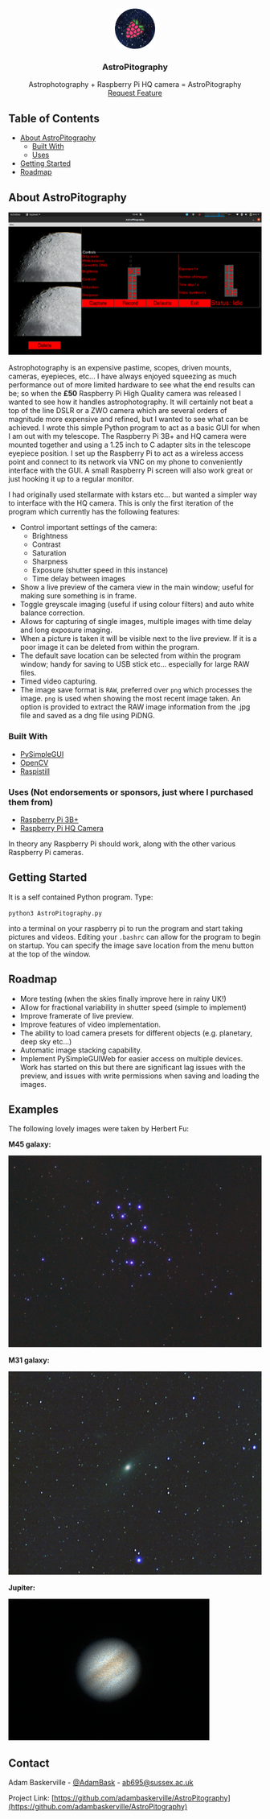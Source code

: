 <!-- PROJECT LOGO -->
<br />
<p align="center">
  <a href="https://github.com/adambaskerville/AstroPitography">
    <img src="AstroPitographyLogoSmall.png" alt="Logo" width="80" height="80">
  </a>

  <h3 align="center">AstroPitography</h3>

  <p align="center">
    Astrophotography + Raspberry Pi HQ camera = AstroPitography
    <br />
    <a href="https://github.com/adambaskerville/AstroPitography/issues">Request Feature</a>
  </p>
</p>

<!-- TABLE OF CONTENTS -->
## Table of Contents

* [About AstroPitography](#about-the-project)
  * [Built With](#built-with)
  * [Uses](#uses)
* [Getting Started](#getting-started)
* [Roadmap](#roadmap)

<!-- ABOUT THE PROJECT -->
## About AstroPitography

![AstroPitography](https://raw.githubusercontent.com/adambaskerville/AstroPitography/main/AstroPitography_GUI.png)

Astrophotography is an expensive pastime, scopes, driven mounts, cameras, eyepieces, etc... I have always enjoyed squeezing as much performance out of more limited hardware to see what the end results can be; so when the **£50** Raspberry Pi High Quality camera was released I wanted to see how it handles astrophotography. It will certainly not beat a top of the line DSLR or a ZWO camera which are several orders of magnitude more expensive and refined, but I wanted to see what can be achieved. I wrote this simple Python program to act as a basic GUI for when I am out with my telescope. The Raspberry Pi 3B+ and HQ camera were mounted together and using a 1.25 inch to C adapter sits in the telescope eyepiece position. I set up the Raspberry Pi to act as a wireless access point and connect to its network via VNC on my phone to conveniently interface with the GUI. A small Raspberry Pi screen will also work great or just hooking it up to a regular monitor.

I had originally used stellarmate with kstars etc... but wanted a simpler way to interface with the HQ camera. This is only the first iteration of the program which currently has the following features:

* Control important settings of the camera:
  * Brightness
  * Contrast
  * Saturation
  * Sharpness
  * Exposure (shutter speed in this instance)
  * Time delay between images
* Show a live preview of the camera view in the main window; useful for making sure something is in frame.
* Toggle greyscale imaging (useful if using colour filters) and auto white balance correction.
* Allows for capturing of single images, multiple images with time delay and long exposure imaging.
* When a picture is taken it will be visible next to the live preview. If it is a poor image it can be deleted from within the program.
* The default save location can be selected from within the program window; handy for saving to USB stick etc... especially for large RAW files.
* Timed video capturing.
* The image save format is `RAW`, preferred over `png` which processes the image. `png` is used when showing the most recent image taken. An option is provided to extract the RAW image information from the .jpg file and saved as a dng file using PiDNG.

### Built With

* [PySimpleGUI](https://pysimplegui.readthedocs.io/en/latest/)
* [OpenCV](https://opencv.org/)
* [Raspistill](https://www.raspberrypi.org/documentation/usage/camera/raspicam/raspistill.md)

### Uses (Not endorsements or sponsors, just where I purchased them from)
* [Raspberry Pi 3B+](https://thepihut.com/products/raspberry-pi-3-model-b-plus)
* [Raspberry Pi HQ Camera](https://thepihut.com/products/raspberry-pi-high-quality-camera-module)

In theory any Raspberry Pi should work, along with the other various Raspberry Pi cameras.

<!-- GETTING STARTED -->
## Getting Started

It is a self contained Python program. Type:

`python3 AstroPitography.py`

into a terminal on your raspberry pi to run the program and start taking pictures and videos. Editing your `.bashrc` can allow for the program to begin on startup. You can specify the image save location from the menu button at the top of the window.

<!-- ROADMAP -->
## Roadmap

 * More testing (when the skies finally improve here in rainy UK!)
 * Allow for fractional variability in shutter speed (simple to implement)
 * Improve framerate of live preview.
 * Improve features of video implementation.
 * The ability to load camera presets for different objects (e.g. planetary, deep sky etc...)
 * Automatic image stacking capability.
 * Implement PySimpleGUIWeb for easier access on multiple devices. Work has started on this but there are significant lag issues with the preview, and issues with write permissions when saving and loading the images. 

## Examples

The following lovely images were taken by Herbert Fu:

**M45 galaxy:**

![M45](https://raw.githubusercontent.com/adambaskerville/AstroPitography/main/images/M45.jpg)

**M31 galaxy:**

![M31](https://raw.githubusercontent.com/adambaskerville/AstroPitography/main/images/M31.jpg)

**Jupiter:**

![Jupiter](https://raw.githubusercontent.com/adambaskerville/AstroPitography/main/images/Jupiter.jpg)

<!-- CONTACT -->
## Contact

Adam Baskerville - [@AdamBask](https://twitter.com/AdamBask) - ab695@sussex.ac.uk

Project Link: [https://github.com/adambaskerville/AstroPitography](https://github.com/adambaskerville/AstroPitography)
